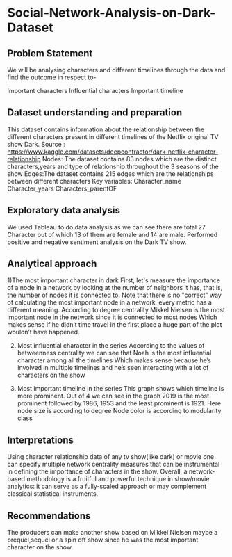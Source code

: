 # Social-Network-Analysis-on-Dark-Dataset

## Problem Statement

We will be analysing characters and different timelines through the data and find the outcome in respect to-

Important characters
Influential characters
Important timeline

## Dataset understanding and preparation

This dataset contains information about the relationship between the different characters present in different timelines of the Netflix original TV show Dark. Source : https://www.kaggle.com/datasets/deepcontractor/dark-netflix-character-relationship
Nodes: The dataset contains 83 nodes which are the distinct characters,years and type of relationship throughout the 3 seasons of the show
Edges:The dataset contains 215 edges which are the relationships between different characters
Key variables: Character_name
			         Character_years
               Characters_parentOF

    
## Exploratory data analysis

We used Tableau to do data analysis as we can see there are total 27 Character out of which 13 of them are female and 14 are male. Performed positive and negative sentiment analysis on the Dark TV show.

## Analytical approach

1)The most important character in dark
First, let's measure the importance of a node in a network by looking at the number of neighbors it has, that is, the number of nodes it is connected to. 
Note that there is no "correct" way of calculating the most important node in a network, every metric has a different meaning.
According to degree centrality Mikkel Nielsen is the most important node in the network since it is connected to most nodes
Which makes sense if he didn’t time travel in the first place a huge part of the plot wouldn’t have happened.

2) Most influential character in the series
According to the values of betweenness centrality we can see that Noah is the most influential character among all the timelines 
Which makes sense because he’s involved in multiple timelines and he’s seen interacting with a lot of characters on the show

3) Most important timeline in the series
This graph shows which timeline is more prominent. Out of 4 we can see in the graph 2019 is the most prominent followed by 1986, 1953 and the least prominent is 1921.
Here node size is according to degree
Node color is according to modularity class

## Interpretations

Using character relationship data of any tv show(like dark) or movie one can specify multiple network centrality measures that can be instrumental in defining the importance of characters in the show.
Overall, a network-based methodology is a fruitful and powerful technique in show/movie analytics: it can serve as a fully-scaled approach or may complement classical statistical instruments.

## Recommendations

The producers can make another show based on Mikkel Nielsen maybe a prequel,sequel or a spin off show since he was the most important character on the show. 
